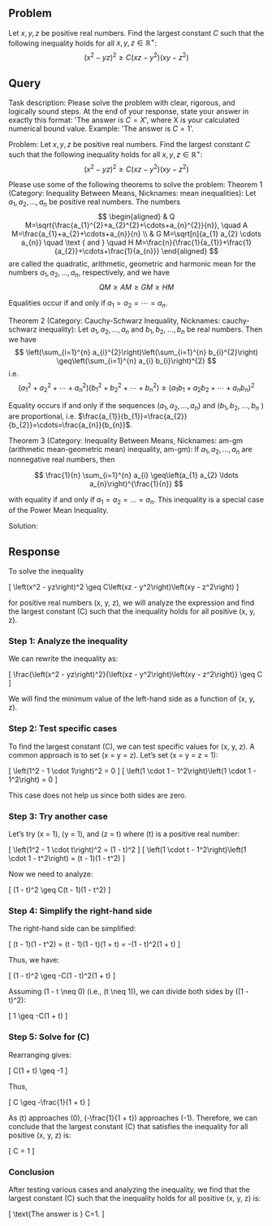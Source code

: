 ## Problem

Let $x, y, z$ be positive real numbers. Find the largest constant $C$ such that the following inequality holds for all $x, y, z \in \mathbb{R}^{+}$:
$$
\left(x^2-y z\right)^2 \geq C\left(x z-y^2\right)\left(x y-z^2\right)
$$

## Query

Task description: Please solve the problem with clear, rigorous, and logically sound steps. At the end of your response, state your answer in exactly this format: 'The answer is $C=X$', where X is your calculated numerical bound value. Example: 'The answer is $C=1$'.

Problem: Let $x, y, z$ be positive real numbers. Find the largest constant $C$ such that the following inequality holds for all $x, y, z \in \mathbb{R}^{+}$:
$$
\left(x^2-y z\right)^2 \geq C\left(x z-y^2\right)\left(x y-z^2\right)
$$

Please use some of the following theorems to solve the problem:
Theorem 1 (Category: Inequality Between Means, Nicknames: mean inequalities): Let $a_{1}, a_{2}, \ldots, a_{n}$ be positive real numbers. The numbers
$$
\begin{aligned}
& Q M=\sqrt{\frac{a_{1}^{2}+a_{2}^{2}+\cdots+a_{n}^{2}}{n}}, \quad A M=\frac{a_{1}+a_{2}+\cdots+a_{n}}{n} \\
& G M=\sqrt[n]{a_{1} a_{2} \cdots a_{n}} \quad \text { and } \quad H M=\frac{n}{\frac{1}{a_{1}}+\frac{1}{a_{2}}+\cdots+\frac{1}{a_{n}}}
\end{aligned}
$$
are called the quadratic, arithmetic, geometric and harmonic mean for the numbers $a_{1}, a_{2}, \ldots, a_{n}$, respectively, and we have
$$
Q M \geq A M \geq G M \geq H M
$$

Equalities occur if and only if $a_{1}=a_{2}=\cdots=a_{n}$.

Theorem 2 (Category: Cauchy-Schwarz Inequality, Nicknames: cauchy-schwarz inequality): Let $a_{1}, a_{2}, \ldots, a_{n}$ and $b_{1}, b_{2}$, $\ldots, b_{n}$ be real numbers. Then we have
$$
\left(\sum_{i=1}^{n} a_{i}^{2}\right)\left(\sum_{i=1}^{n} b_{i}^{2}\right) \geq\left(\sum_{i=1}^{n} a_{i} b_{i}\right)^{2}
$$
i.e.
$$
\left(a_{1}^{2}+a_{2}^{2}+\cdots+a_{n}^{2}\right)\left(b_{1}^{2}+b_{2}^{2}+\cdots+b_{n}^{2}\right) \geq\left(a_{1} b_{1}+a_{2} b_{2}+\cdots+a_{n} b_{n}\right)^{2}
$$

Equality occurs if and only if the sequences $\left(a_{1}, a_{2}, \ldots, a_{n}\right)$ and $\left(b_{1}, b_{2}\right.$, $\ldots, b_{n}$ ) are proportional, i.e. $\frac{a_{1}}{b_{1}}=\frac{a_{2}}{b_{2}}=\cdots=\frac{a_{n}}{b_{n}}$.

Theorem 3 (Category: Inequality Between Means, Nicknames: am-gm (arithmetic mean-geometric mean) inequality, am-gm): If $a_{1}, a_{2}, \ldots, a_{n}$ are nonnegative real numbers, then

$$
\frac{1}{n} \sum_{i=1}^{n} a_{i} \geq\left(a_{1} a_{2} \ldots a_{n}\right)^{\frac{1}{n}}
$$

with equality if and only if $a_{1}=a_{2}=\ldots=a_{n}$. This inequality is a special case of the Power Mean Inequality.

Solution:

## Response

To solve the inequality 

\[
\left(x^2 - yz\right)^2 \geq C\left(xz - y^2\right)\left(xy - z^2\right)
\]

for positive real numbers \(x, y, z\), we will analyze the expression and find the largest constant \(C\) such that the inequality holds for all positive \(x, y, z\).

### Step 1: Analyze the inequality

We can rewrite the inequality as:

\[
\frac{\left(x^2 - yz\right)^2}{\left(xz - y^2\right)\left(xy - z^2\right)} \geq C
\]

We will find the minimum value of the left-hand side as a function of \(x, y, z\).

### Step 2: Test specific cases

To find the largest constant \(C\), we can test specific values for \(x, y, z\). A common approach is to set \(x = y = z\). Let’s set \(x = y = z = 1\):

\[
\left(1^2 - 1 \cdot 1\right)^2 = 0
\]
\[
\left(1 \cdot 1 - 1^2\right)\left(1 \cdot 1 - 1^2\right) = 0
\]

This case does not help us since both sides are zero.

### Step 3: Try another case

Let’s try \(x = 1\), \(y = 1\), and \(z = t\) where \(t\) is a positive real number:

\[
\left(1^2 - 1 \cdot t\right)^2 = (1 - t)^2
\]
\[
\left(1 \cdot t - 1^2\right)\left(1 \cdot 1 - t^2\right) = (t - 1)(1 - t^2)
\]

Now we need to analyze:

\[
(1 - t)^2 \geq C(t - 1)(1 - t^2)
\]

### Step 4: Simplify the right-hand side

The right-hand side can be simplified:

\[
(t - 1)(1 - t^2) = (t - 1)(1 - t)(1 + t) = -(1 - t)^2(1 + t)
\]

Thus, we have:

\[
(1 - t)^2 \geq -C(1 - t)^2(1 + t)
\]

Assuming \(1 - t \neq 0\) (i.e., \(t \neq 1\)), we can divide both sides by \((1 - t)^2\):

\[
1 \geq -C(1 + t)
\]

### Step 5: Solve for \(C\)

Rearranging gives:

\[
C(1 + t) \geq -1
\]

Thus,

\[
C \geq -\frac{1}{1 + t}
\]

As \(t\) approaches \(0\), \(-\frac{1}{1 + t}\) approaches \(-1\). Therefore, we can conclude that the largest constant \(C\) that satisfies the inequality for all positive \(x, y, z\) is:

\[
C = 1
\]

### Conclusion

After testing various cases and analyzing the inequality, we find that the largest constant \(C\) such that the inequality holds for all positive \(x, y, z\) is:

\[
\text{The answer is } C=1.
\]